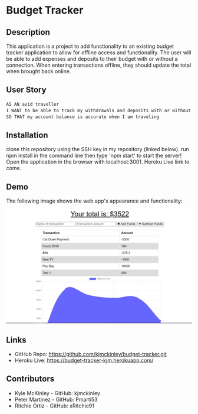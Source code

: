 # Budget Tracker

## Description

This application is a project to add functionality to an existing budget tracker application to allow for offline access and functionality. The user will be able to add expenses and deposits to their budget with or without a connection. When entering transactions offline, they should update the total when brought back online.

## User Story

```md
AS AN avid traveller
I WANT to be able to track my withdrawals and deposits with or without a data/internet connection
SO THAT my account balance is accurate when I am traveling 
```
## Installation

clone this repository using the SSH key in my repository (linked below). run npm install in the command line then type 'npm start' to start the server! Open the application in the browser with localhost:3001. Heroku Live link to come.

## Demo

The following image shows the web app's appearance and functionality:

![Demo](./assets/example-tracker.png)

## Links
- GitHub Repo: https://github.com/kjmckinley/budget-tracker.git
- Heroku Live: https://budget-tracker-kjm.herokuapp.com/

## Contributors
- Kyle McKinley - GitHub: kjmckinley
- Peter Martinez - GitHub: Pmarti53
- Ritchie Ortiz - GitHub: xRitchie91